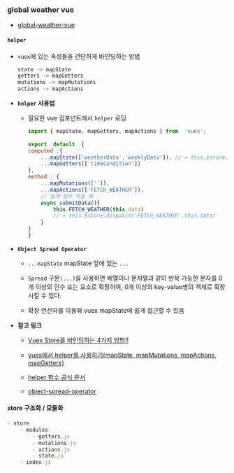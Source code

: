 ### global weather vue
- [global-weather-vue](https://github.com/leemyungju9347/global-weather-vue)


#### ```helper```
- ```vuex```에 있는 속성들을 간단하게 바인딩하는 방법

	```js
	state -> mapState
	getters -> mapGetters
	mutations -> mapMutations
	actions -> mapActions
	```
- **```helper``` 사용법**
	- 필요한 vue 컴포넌트에서 ```helper``` 로딩
		```js
		import { mapState, mapGetters, mapActions } from  'vuex';
			
		export  default  {
		computed :{
			...mapState(['weatherData','weeklyData']), // = this.$store.state.weatherData
			...mapGetters(['timeCondition'])
		},
		method : {
			...mapMutations(['']),  
			...mapActions(['FETCH_WEATHER']),
			// 실제 함수 적용 예
			async submitData(){
				this.FETCH_WEATHER(this.data)
				// = this.$store.dispatch('FETCH_WEATHER',this.data)
			}
		}
		}
		```

- **```Object Spread Operator```**
	- ```...mapState``` mapState 앞에 있는 ```... ```

	- ```Spread``` 구문```(...)```을 사용하면 배열이나 문자열과 같이 반복 가능한 문자를 0개 이상의 인수 또는 요소로 확장하여, 0개 이상의 key-value쌍의 객체로 확장시킬 수 있다.
	- 확장 연산자를 이용해 vuex mapState에 쉽게 접근할 수 있음

- **참고 링크**
	- [Vuex Store를 바인딩하는 4가지 방법!!](https://kdydesign.github.io/2019/04/06/vuejs-vuex-helper/)

	- [vuex에서 helper를 사용하기(mapState, mapMutations, mapActions, mapGetters)](https://kamang-it.tistory.com/entry/Vue18vuex%EC%97%90%EC%84%9C-helper%EB%A5%BC-%EC%82%AC%EC%9A%A9%ED%95%98%EA%B8%B0mapState-mapMutations-mapActions-mapGetters)
	- [helper 함수 공식 문서](https://joshua1988.github.io/vue-camp/vuex/helper.html#%ED%97%AC%ED%8D%BC-%ED%95%A8%EC%88%98)
	- [object-spread-operator](https://github.com/namjunemy/TIL/blob/master/Vue/es6_for_vuejs.md#object-spread-operator)


#### store 구조화 / 모듈화
```js
- store
	- modules
		- getters.js
		- mutations.js
		- actions.js
		- state.js
	- index.js 
```
